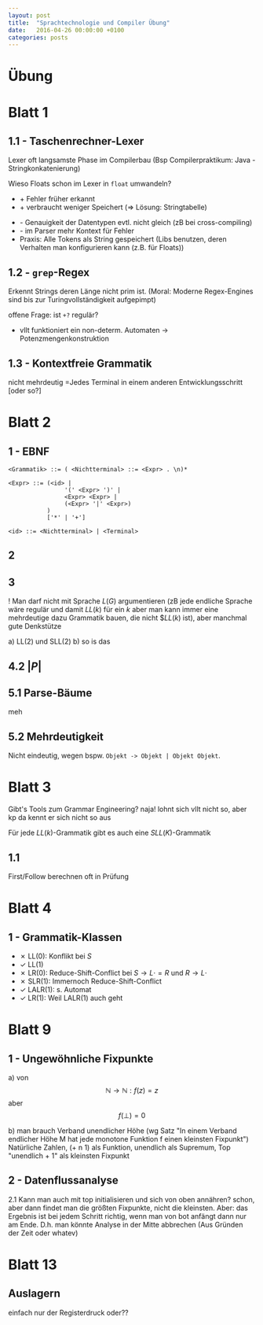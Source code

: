 ```yaml
---
layout: post
title:  "Sprachtechnologie und Compiler Übung"
date:   2016-04-26 00:00:00 +0100
categories: posts
---
```


# Übung

# Blatt 1

## 1.1 - Taschenrechner-Lexer

Lexer oft langsamste Phase im Compilerbau (Bsp Compilerpraktikum: Java - Stringkonkatenierung)

Wieso Floats schon im Lexer in `float` umwandeln?

+ \+ Fehler früher erkannt
+ \+ verbraucht weniger Speichert (=> Lösung: Stringtabelle)
- \- Genauigkeit der Datentypen evtl. nicht gleich (zB bei cross-compiling)
- \- im Parser mehr Kontext für Fehler
- Praxis: Alle Tokens als String gespeichert (Libs benutzen, deren Verhalten man konfigurieren kann (z.B. für Floats))

## 1.2 - `grep`-Regex
Erkennt Strings deren Länge nicht prim ist. (Moral: Moderne Regex-Engines sind bis zur Turingvollständigkeit aufgepimpt)

offene Frage: ist `+?` regulär?

- vllt funktioniert ein non-determ. Automaten -> Potenzmengenkonstruktion

## 1.3 - Kontextfreie Grammatik
nicht mehrdeutig =Jedes Terminal in einem anderen Entwicklungsschritt [oder so?]

# Blatt 2

## 1 - EBNF

    <Grammatik> ::= ( <Nichtterminal> ::= <Expr> . \n)*

    <Expr> ::= (<id> |
                    '(' <Expr> ')' |
                    <Expr> <Expr> |
                    (<Expr> '|' <Expr>)
               )
               ['*' | '+']

    <id> ::= <Nichtterminal> | <Terminal>

## 2

## 3
! Man darf nicht mit Sprache $L(G)$ argumentieren (zB jede endliche Sprache wäre regulär und damit $LL(k)$ für ein $k$ aber man kann immer eine mehrdeutige dazu Grammatik bauen, die nicht $$LL(k)$ ist), aber manchmal gute Denkstütze

a) LL(2) und SLL(2)
b) so is das


## 4.2 $|P|$


## 5.1 Parse-Bäume
meh
<!--  -->
## 5.2 Mehrdeutigkeit
Nicht eindeutig, wegen bspw. `Objekt -> Objekt | Objekt Objekt`.

# Blatt 3
Gibt's Tools zum Grammar Engineering? naja! lohnt sich vllt nicht so, aber kp da kennt er sich nicht so aus

Für jede $LL(k)$-Grammatik gibt es auch eine $SLL(K)$-Grammatik

## 1.1
First/Follow berechnen oft in Prüfung

# Blatt 4

## 1 - Grammatik-Klassen
- ✗ LL(0): Konflikt bei $S$
- ✓ LL(1)
- ✗ LR(0): Reduce-Shift-Conflict bei $S \to L \cdot = R$ und $R \to L \cdot$
- ✗ SLR(1): Immernoch Reduce-Shift-Conflict
- ✓ LALR(1): s. Automat
- ✓ LR(1): Weil LALR(1) auch geht


# Blatt 9

## 1 - Ungewöhnliche Fixpunkte

a) von $$ \mathbb{N} \to \mathbb{N} : f(z) = z$$ aber $$ f(\bot) = 0$$

b) man brauch Verband unendlicher Höhe (wg Satz "In einem Verband endlicher Höhe M hat jede monotone Funktion f einen
kleinsten Fixpunkt") Natürliche Zahlen, (+ n 1) als Funktion, unendlich als Supremum, Top "unendlich + 1" als kleinsten Fixpunkt

## 2 - Datenflussanalyse

2.1 Kann man auch mit top initialisieren und sich von oben annähren? schon, aber dann findet man die größten Fixpunkte, nicht die kleinsten. Aber: das Ergebnis ist bei jedem Schritt richtig, wenn man von bot anfängt dann nur am Ende. D.h. man könnte Analyse in der Mitte abbrechen (Aus Gründen der Zeit oder whatev)


# Blatt 13

## Auslagern

einfach nur der Registerdruck oder??
